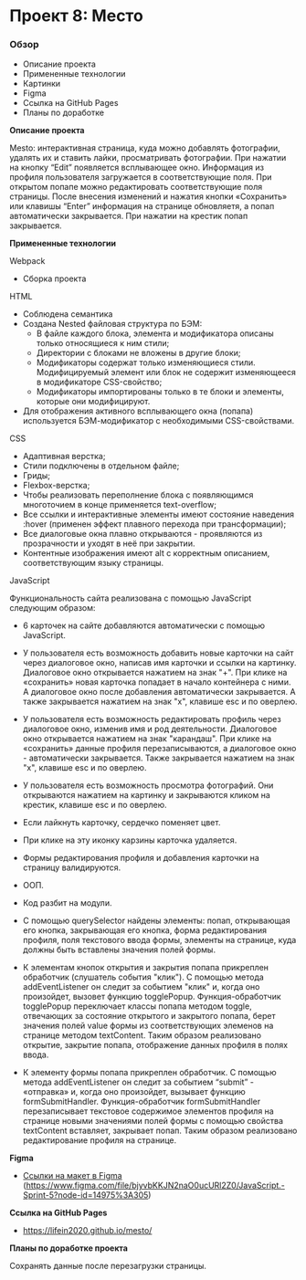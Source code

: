 # Проект 8: Место

### Обзор

* Описание проекта
* Примененные технологии
* Картинки
* Figma
* Ссылка  на GitHub Pages
* Планы по доработке

**Описание проекта**

Mesto: интерактивная страница, куда можно добавлять фотографии, удалять их и ставить лайки, просматривать фотографии.
При нажатии на кнопку “Edit” появляется всплывающее окно. Информация из профиля пользователя загружается в соответствующие поля.
При открытом попапе можно редактировать соответствующие поля страницы. После внесения изменений и нажатия кнопки «Сохранить» или клавишы “Enter” информация на странице обновляетя, а попап автоматически закрывается.
При нажатии на крестик попап закрывается.

**Примененные технологии**

Webpack
* Сборка проекта

HTML
* Соблюдена семантика
* Создана Nested файловая структура по БЭМ:
  - В файле каждого блока, элемента и модификатора описаны только относящиеся к ним стили;
  - Директории с блоками не вложены в другие блоки;
  - Модификаторы содержат только изменяющиеся стили. Модифицируемый элемент или блок не содержит изменяющееся в модификаторе CSS-свойство;
  - Модификаторы импортированы только в те блоки и элементы, которые они модифицируют.
* Для отображения активного всплывающего окна (попапа) используется БЭМ-модификатор с необходимыми CSS-свойствами.

CSS
* Адаптивная верстка;
* Стили подключены в отдельном файле;
* Гриды;
* Flexbox-верстка;
* Чтобы реализовать переполнение блока с появляющимся многоточием в конце применяется text-overflow;
* Все ссылки и интерактивные элементы имеют состояние наведения :hover (применен эффект плавного перехода при трансформации);
* Все диалоговые окна плавно открываются - проявляются из прозрачности и уходят в неё при закрытии.
* Контентные изображения имеют alt с корректным описанием, соответствующим языку страницы.

JavaScript

Функциональность сайта реализована с помощью JavaScript следующим образом:

* 6 карточек на сайте добавляются автоматически с помощью JavaScript.
* У пользователя есть возможность добавить новые карточки на сайт через диалоговое окно, написав имя карточки и ссылки на картинку. Диалоговое окно открывается нажатием на знак "+". При клике на «сохранить» новая карточка попадает в начало контейнера с ними. А диалоговое окно после добавления автоматически закрывается. А также закрывается нажатием на знак "х", клавише esc и по оверлею.
* У пользователя есть возможность редактировать профиль через диалоговое окно, изменив имя и род деятельности. Диалоговое окно открывается нажатием на знак "карандаш". При клике на «сохранить» данные профиля перезаписываются, а диалоговое окно - автоматически закрывается. Также закрывается нажатием на знак "х", клавише esc и по оверлею.
* У пользователя есть возможность просмотра фотографий. Они открываются нажатием на картинку и закрываются кликом на крестик, клавише esc и по оверлею.
* Если лайкнуть карточку, сердечко поменяет цвет.
* При клике на эту иконку карзины карточка удаляется.
* Формы редактирования профиля и добавления карточки на страницу валидируются.
* ООП.
* Код разбит на модули.

* С помощью querySelector найдены элементы:
    попап,
    открывающая его кнопка,
    закрывающая его кнопка,
    форма редактирования профиля,
    поля текстового ввода формы,
    элементы на странице, куда должны быть вставлены значения полей формы.

 * К элементам кнопок открытия и закрытия попапа прикреплен обработчик (слушатель события "клик"). С помощью метода addEventListener он следит за событием "клик" и, когда оно произойдет, вызовет функцию togglePopup.
 Функция-обработчик togglePopup переключает классы попапа методом toggle, отвечающих за состояние открытого и закрытого попапа, берет значения полей value формы из соответствующих элеменов на странице методом textContent.
 Таким образом реализовано открытие, закрытие попапа, отображение данных профиля в полях ввода.

 * К элементу формы попапа прикреплен обработчик. С помощью метода addEventListener он следит за событием “submit” - «отправка» и, когда оно произойдет, вызывает функцию formSubmitHandler. Функция-обработчик formSubmitHandler перезаписывает текстовое содержимое элементов профиля на странице новыми значениями полей формы с помощью свойства textContent вставляет, закрывает попап.
 Таким образом реализовано редактирование профиля на странице.

**Figma**

* [Ссылки на макет в Figma](https://www.figma.com/file/2cn9N9jSkmxD84oJik7xL7/JavaScript.-Sprint-4?node-id=0%3A1) (https://www.figma.com/file/bjyvbKKJN2naO0ucURl2Z0/JavaScript.-Sprint-5?node-id=14975%3A305)

**Ссылка  на GitHub Pages**

*  https://lifein2020.github.io/mesto/

**Планы по доработке проекта**

Сохранять данные после перезагрузки страницы.
